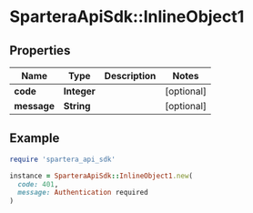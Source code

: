# SparteraApiSdk::InlineObject1

## Properties

| Name | Type | Description | Notes |
| ---- | ---- | ----------- | ----- |
| **code** | **Integer** |  | [optional] |
| **message** | **String** |  | [optional] |

## Example

```ruby
require 'spartera_api_sdk'

instance = SparteraApiSdk::InlineObject1.new(
  code: 401,
  message: Authentication required
)
```

